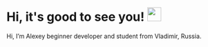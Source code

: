<h1>
  Hi, it's good to see you!
  <img src="https://github.com/blackcater/blackcater/raw/main/images/Hi.gif" height="32"/>
</h1>
<p>Hi, I’m Alexey beginner developer and student from Vladimir, Russia.</p>

<!---
thewyolar/thewyolar is a ✨ special ✨ repository because its `README.md` (this file) appears on your GitHub profile.
You can click the Preview link to take a look at your changes.
--->
